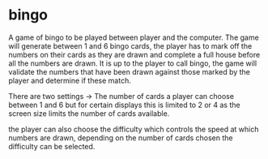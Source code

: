 # bingo
A game of bingo to be played between player and the computer. The game will generate between 1 and 6 bingo cards, the player has to mark off the numbers on their cards as they are drawn and complete a full house before all the numbers are drawn. It is up to the player to call bingo, the game will validate the numbers that have been drawn against those marked by the player and determine if these match.

There are two settings -> The number of cards a player can choose between 1 and 6 but for certain displays this is limited to 2 or 4 as the screen size limits the number of cards available.

the player can also choose the difficulty which controls the speed at which numbers are drawn, depending on the number of cards chosen the difficulty can be selected.
